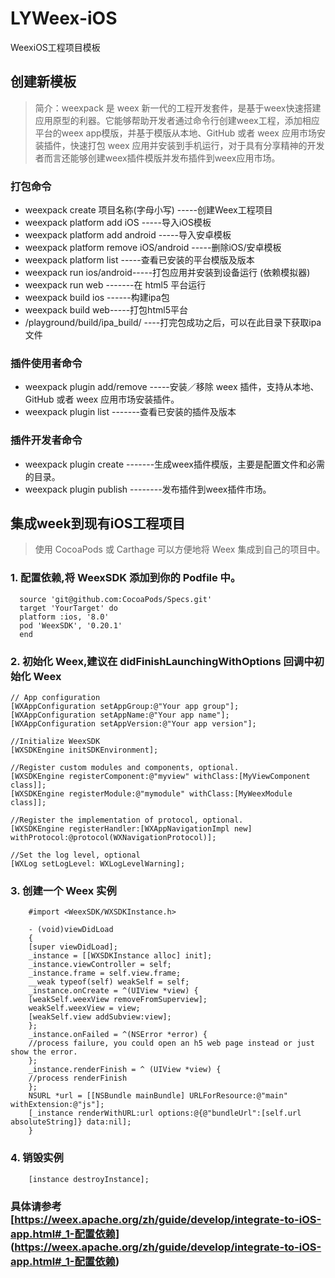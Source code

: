 # LYWeex-iOS
 WeexiOS工程项目模板
 
 ## 创建新模板
 > 简介：weexpack 是 weex 新一代的工程开发套件，是基于weex快速搭建应用原型的利器。它能够帮助开发者通过命令行创建weex工程，添加相应平台的weex app模版，并基于模版从本地、GitHub 或者 weex 应用市场安装插件，快速打包 weex 应用并安装到手机运行，对于具有分享精神的开发者而言还能够创建weex插件模版并发布插件到weex应用市场。
 
 
 ### 打包命令
 
 * weexpack create 项目名称(字母小写) -----创建Weex工程项目
 * weexpack platform add iOS  -----导入iOS模板
 * weexpack platform add android -----导入安卓模板
 * weexpack platform remove iOS/android -----删除iOS/安卓模板
 * weexpack platform list -----查看已安装的平台模版及版本
 * weexpack run ios/android-----打包应用并安装到设备运行 (依赖模拟器)
 * weexpack run web -------在 html5 平台运行
 * weexpack build ios ------构建ipa包
 * weexpack build web-----打包html5平台
 * /playground/build/ipa_build/ ----打完包成功之后，可以在此目录下获取ipa文件
 
 ### 插件使用者命令
 
 * weexpack plugin add/remove -----安装／移除 weex 插件，支持从本地、GitHub 或者 weex 应用市场安装插件。
 * weexpack plugin list -------查看已安装的插件及版本
 
 ### 插件开发者命令
 
 * weexpack plugin create -------生成weex插件模版，主要是配置文件和必需的目录。
 * weexpack plugin publish --------发布插件到weex插件市场。
 
  ## 集成week到现有iOS工程项目
  
  
  > 使用 CocoaPods 或 Carthage 可以方便地将 Weex 集成到自己的项目中。
  
  ### 1. 配置依赖,将 WeexSDK 添加到你的 Podfile 中。
  
      source 'git@github.com:CocoaPods/Specs.git'
      target 'YourTarget' do
      platform :ios, '8.0'
      pod 'WeexSDK', '0.20.1'
      end
      
      
### 2. 初始化 Weex,建议在 didFinishLaunchingWithOptions 回调中初始化 Weex

    // App configuration
    [WXAppConfiguration setAppGroup:@"Your app group"];
    [WXAppConfiguration setAppName:@"Your app name"];
    [WXAppConfiguration setAppVersion:@"Your app version"];

    //Initialize WeexSDK
    [WXSDKEngine initSDKEnvironment];

    //Register custom modules and components, optional.
    [WXSDKEngine registerComponent:@"myview" withClass:[MyViewComponent class]];
    [WXSDKEngine registerModule:@"mymodule" withClass:[MyWeexModule class]];

    //Register the implementation of protocol, optional.
    [WXSDKEngine registerHandler:[WXAppNavigationImpl new] withProtocol:@protocol(WXNavigationProtocol)];

    //Set the log level, optional
    [WXLog setLogLevel: WXLogLevelWarning];
    
    
### 3. 创建一个 Weex 实例

        #import <WeexSDK/WXSDKInstance.h>

        - (void)viewDidLoad
        {
        [super viewDidLoad];
        _instance = [[WXSDKInstance alloc] init];
        _instance.viewController = self;
        _instance.frame = self.view.frame;
        __weak typeof(self) weakSelf = self;
        _instance.onCreate = ^(UIView *view) {
        [weakSelf.weexView removeFromSuperview];
        weakSelf.weexView = view;
        [weakSelf.view addSubview:view];
        };
        _instance.onFailed = ^(NSError *error) {
        //process failure, you could open an h5 web page instead or just show the error.
        };
        _instance.renderFinish = ^ (UIView *view) {
        //process renderFinish
        };
        NSURL *url = [[NSBundle mainBundle] URLForResource:@"main" withExtension:@"js"];
        [_instance renderWithURL:url options:@{@"bundleUrl":[self.url absoluteString]} data:nil];
        }
        
### 4. 销毁实例
        [instance destroyInstance];
        
        
### 具体请参考[https://weex.apache.org/zh/guide/develop/integrate-to-iOS-app.html#_1-配置依赖] (https://weex.apache.org/zh/guide/develop/integrate-to-iOS-app.html#_1-配置依赖)

  
  

